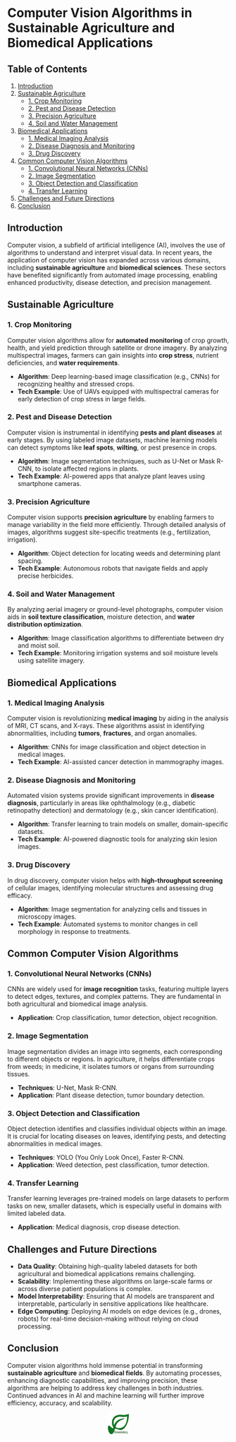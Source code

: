 # Computer Vision Algorithms in Sustainable Agriculture and Biomedical Applications

## Table of Contents
1. [Introduction](#introduction)
2. [Sustainable Agriculture](#sustainable-agriculture)
   - [1. Crop Monitoring](#crop-monitoring)
   - [2. Pest and Disease Detection](#pest-and-disease-detection)
   - [3. Precision Agriculture](#precision-agriculture)
   - [4. Soil and Water Management](#soil-and-water-management)
3. [Biomedical Applications](#biomedical-applications)
   - [1. Medical Imaging Analysis](#medical-imaging-analysis)
   - [2. Disease Diagnosis and Monitoring](#disease-diagnosis-and-monitoring)
   - [3. Drug Discovery](#drug-discovery)
4. [Common Computer Vision Algorithms](#common-computer-vision-algorithms)
   - [1. Convolutional Neural Networks (CNNs)](#convolutional-neural-networks-cnns)
   - [2. Image Segmentation](#image-segmentation)
   - [3. Object Detection and Classification](#object-detection-and-classification)
   - [4. Transfer Learning](#transfer-learning)
5. [Challenges and Future Directions](#challenges-and-future-directions)
6. [Conclusion](#conclusion)

## Introduction

Computer vision, a subfield of artificial intelligence (AI), involves the use of algorithms to understand and interpret visual data. In recent years, the application of computer vision has expanded across various domains, including **sustainable agriculture** and **biomedical sciences**. These sectors have benefited significantly from automated image processing, enabling enhanced productivity, disease detection, and precision management.

## Sustainable Agriculture

### 1. Crop Monitoring
Computer vision algorithms allow for **automated monitoring** of crop growth, health, and yield prediction through satellite or drone imagery. By analyzing multispectral images, farmers can gain insights into **crop stress**, nutrient deficiencies, and **water requirements**.

- **Algorithm**: Deep learning-based image classification (e.g., CNNs) for recognizing healthy and stressed crops.
- **Tech Example**: Use of UAVs equipped with multispectral cameras for early detection of crop stress in large fields.

### 2. Pest and Disease Detection
Computer vision is instrumental in identifying **pests and plant diseases** at early stages. By using labeled image datasets, machine learning models can detect symptoms like **leaf spots**, **wilting**, or pest presence in crops.

- **Algorithm**: Image segmentation techniques, such as U-Net or Mask R-CNN, to isolate affected regions in plants.
- **Tech Example**: AI-powered apps that analyze plant leaves using smartphone cameras.

### 3. Precision Agriculture
Computer vision supports **precision agriculture** by enabling farmers to manage variability in the field more efficiently. Through detailed analysis of images, algorithms suggest site-specific treatments (e.g., fertilization, irrigation).

- **Algorithm**: Object detection for locating weeds and determining plant spacing.
- **Tech Example**: Autonomous robots that navigate fields and apply precise herbicides.

### 4. Soil and Water Management
By analyzing aerial imagery or ground-level photographs, computer vision aids in **soil texture classification**, moisture detection, and **water distribution optimization**.

- **Algorithm**: Image classification algorithms to differentiate between dry and moist soil.
- **Tech Example**: Monitoring irrigation systems and soil moisture levels using satellite imagery.

## Biomedical Applications

### 1. Medical Imaging Analysis
Computer vision is revolutionizing **medical imaging** by aiding in the analysis of MRI, CT scans, and X-rays. These algorithms assist in identifying abnormalities, including **tumors**, **fractures**, and organ anomalies.

- **Algorithm**: CNNs for image classification and object detection in medical images.
- **Tech Example**: AI-assisted cancer detection in mammography images.

### 2. Disease Diagnosis and Monitoring
Automated vision systems provide significant improvements in **disease diagnosis**, particularly in areas like ophthalmology (e.g., diabetic retinopathy detection) and dermatology (e.g., skin cancer identification).

- **Algorithm**: Transfer learning to train models on smaller, domain-specific datasets.
- **Tech Example**: AI-powered diagnostic tools for analyzing skin lesion images.

### 3. Drug Discovery
In drug discovery, computer vision helps with **high-throughput screening** of cellular images, identifying molecular structures and assessing drug efficacy.

- **Algorithm**: Image segmentation for analyzing cells and tissues in microscopy images.
- **Tech Example**: Automated systems to monitor changes in cell morphology in response to treatments.

## Common Computer Vision Algorithms

### 1. Convolutional Neural Networks (CNNs)
CNNs are widely used for **image recognition** tasks, featuring multiple layers to detect edges, textures, and complex patterns. They are fundamental in both agricultural and biomedical image analysis.

- **Application**: Crop classification, tumor detection, object recognition.

### 2. Image Segmentation
Image segmentation divides an image into segments, each corresponding to different objects or regions. In agriculture, it helps differentiate crops from weeds; in medicine, it isolates tumors or organs from surrounding tissues.

- **Techniques**: U-Net, Mask R-CNN.
- **Application**: Plant disease detection, tumor boundary detection.

### 3. Object Detection and Classification
Object detection identifies and classifies individual objects within an image. It is crucial for locating diseases on leaves, identifying pests, and detecting abnormalities in medical images.

- **Techniques**: YOLO (You Only Look Once), Faster R-CNN.
- **Application**: Weed detection, pest classification, tumor detection.

### 4. Transfer Learning
Transfer learning leverages pre-trained models on large datasets to perform tasks on new, smaller datasets, which is especially useful in domains with limited labeled data.

- **Application**: Medical diagnosis, crop disease detection.

## Challenges and Future Directions

- **Data Quality**: Obtaining high-quality labeled datasets for both agricultural and biomedical applications remains challenging.
- **Scalability**: Implementing these algorithms on large-scale farms or across diverse patient populations is complex.
- **Model Interpretability**: Ensuring that AI models are transparent and interpretable, particularly in sensitive applications like healthcare.
- **Edge Computing**: Deploying AI models on edge devices (e.g., drones, robots) for real-time decision-making without relying on cloud processing.

## Conclusion

Computer vision algorithms hold immense potential in transforming **sustainable agriculture** and **biomedical fields**. By automating processes, enhancing diagnostic capabilities, and improving precision, these algorithms are helping to address key challenges in both industries. Continued advances in AI and machine learning will further improve efficiency, accuracy, and scalability.

<center>
   <img src="assets/greenratory.png" alt="greenratory" width="50" height="50"/>
</center>